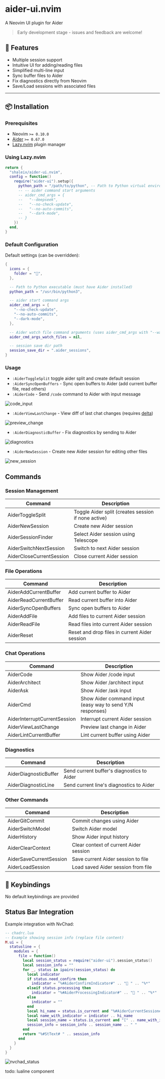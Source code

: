 # aider-ui.nvim

A Neovim UI plugin for Aider

> Early development stage - issues and feedback are welcome!

## 🚀 Features

- Multiple session support
- Intuitive UI for adding/reading files
- Simplified multi-line input
- Sync buffer files to Aider
- Fix diagnostics directly from Neovim
- Save/Load sessions with associated files

---

## 📦 Installation

### Prerequisites

- Neovim `>= 0.10.0`
- [Aider](https://aider.chat/docs/install.html) `>= 0.67.0`
- [Lazy.nvim](https://github.com/folke/lazy.nvim) plugin manager

### Using Lazy.nvim

```lua
return {
  "shaleix/aider-ui.nvim",
  config = function()
    require("aider-ui").setup({
      python_path = "/path/to/python", -- Path to Python virtual environment with Aider installed
      -- -- aider command start arguments
      -- aider_cmd_args = {
      --   "--deepseek",
      --   "--no-check-update",
      --   "--no-auto-commits",
      --   "--dark-mode",
      -- }
    })
  end,
}
```

### Default Configuration

Default settings (can be overridden):

```lua
{
  icons = {
    folder = "",
  },

  -- Path to Python executable (must have Aider installed)
  python_path = "/usr/bin/python3",

  -- aider start command args
  aider_cmd_args = {
    "--no-check-update",
    "--no-auto-commits",
    "--dark-mode",
  },

  -- Aider watch file command arguments (uses aider_cmd_args with "--watch-files" if nil)
  aider_cmd_args_watch_files = nil,

  -- session save dir path
  session_save_dir = ".aider_sessions",
}
```

### Usage

- `:AiderToggleSplit` toggle aider split and create default session
- `:AiderSyncOpenBuffers` - Sync open buffers to Aider (add current buffer file, read others)
- `:AiderCode` - Send `/code` command to Aider with input message

![code_input](https://github.com/shaleix/aider-ui.nvim/blob/main/asset/code_input.png)

- `:AiderViewLastChange` - View diff of last chat changes (requires [delta](https://github.com/dandavison/delta))

![preview_change](https://github.com/shaleix/aider-ui.nvim/blob/main/asset/preview_change.png)

- `:AiderDiagnosticBuffer` - Fix diagnostics by sending to Aider

![diagnostics](https://github.com/shaleix/aider-ui.nvim/blob/main/asset/diagnostics.png)

- `:AiderNewSession` - Create new Aider session for editing other files

![new_session](https://github.com/shaleix/aider-ui.nvim/blob/main/asset/new_session.png)

## Commands

### Session Management
| Command | Description |
| ---------------------------- | ----------------------------------------------- |
| AiderToggleSplit | Toggle Aider split (creates session if none active) |
| AiderNewSession | Create new Aider session |
| AiderSessionFinder | Select Aider session using Telescope |
| AiderSwitchNextSession | Switch to next Aider session |
| AiderCloseCurrentSession | Close current Aider session |

### File Operations
| Command | Description |
| ---------------------------- | ----------------------------------------------- |
| AiderAddCurrentBuffer | Add current buffer to Aider |
| AiderReadCurrentBuffer | Read current buffer into Aider |
| AiderSyncOpenBuffers | Sync open buffers to Aider |
| AiderAddFile | Add files to current Aider session |
| AiderReadFile | Read files into current Aider session |
| AiderReset | Reset and drop files in current Aider session |

### Chat Operations
| Command | Description |
| ---------------------------- | ----------------------------------------------- |
| AiderCode | Show Aider /code input |
| AiderArchitect | Show Aider /architect input |
| AiderAsk | Show Aider /ask input |
| AiderCmd | Show Aider command input (easy way to send Y/N responses) |
| AiderInterruptCurrentSession | Interrupt current Aider session |
| AiderViewLastChange | Preview last change in Aider |
| AiderLintCurrentBuffer | Lint current buffer using Aider |

### Diagnostics
| Command | Description |
| ---------------------------- | ----------------------------------------------- |
| AiderDiagnosticBuffer | Send current buffer's diagnostics to Aider |
| AiderDiagnosticLine | Send current line's diagnostics to Aider |

### Other Commands
| Command | Description |
| ---------------------------- | ----------------------------------------------- |
| AiderGitCommit | Commit changes using Aider |
| AiderSwitchModel | Switch Aider model |
| AiderHistory | Show Aider input history |
| AiderClearContext | Clear context of current Aider session |
| AiderSaveCurrentSession | Save current Aider session to file |
| AiderLoadSession | Load saved Aider session from file |

## 🔑 Keybindings

No default keybindings are provided


## Status Bar Integration

Example integration with NvChad:

```lua
-- chadrc.lua
-- Example showing session info (replace file content)
M.ui = {
  statusline = {
    modules = {
      file = function()
        local session_status = require("aider-ui").session_status()
        local session_info = ""
        for _, status in ipairs(session_status) do
          local indicator
          if status.need_confirm then
            indicator = "%#AiderConfirmIndicator#" .. " " .. "%*"
          elseif status.processing then
            indicator = "%#AiderProcessingIndicator#" .. " " .. "%*"
          else
            indicator = ""
          end
          local hi_name = status.is_current and "%#AiderCurrentSession#" .. status.name .. "%*" or status.name
          local name_with_indicator = indicator .. hi_name
          local session_name = status.is_current and "[" .. name_with_indicator .. "]" or name_with_indicator
          session_info = session_info .. session_name .. " "
        end
        return "%#StText# " .. session_info
      end
    }
  }
}
```

![nvchad_status](https://github.com/shaleix/aider-ui.nvim/blob/main/asset/status_bar.png)

todo: lualine component

